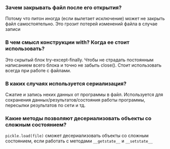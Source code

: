 ### Зачем закрывать файл после его открытия?
Потому что питон иногда (если вылетает исключение) 
может не закрыть файл самостоятельно. Это грозит
потерей изменений файла в случае записи
### В чем смысл конструкции __with__? Когда ее стоит использовать?
Это скрытый блок try-except-finally. 
Чтобы не страдать постоянным написанием всего блока и 
точно не забыть close(). Стоит использовать всегда при 
работе с файлами.
### В каких случаях используется сериализация?
Сжатие и запись неких данных от программы в файл. 
Используется для сохранения данных/результатов/состояния 
работы программы, пересылки результатов по сети и тд.
### Какие методы позволяют десериализовать объекты со сложным состоянием?
`pickle.load(file)` сможет десериализовать объекты со 
сложным состоянием, если работать с методами 
`__getstate__` и `__setstate__` 


